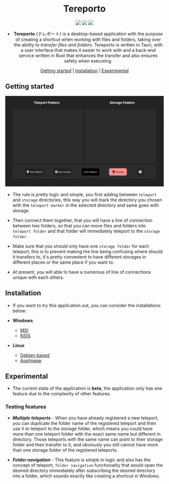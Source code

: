 <div align="center">

# Tereporto

![](https://img.shields.io/badge/Tauri-FFC131?style=for-the-badge&logo=Tauri&logoColor=white)
![](https://img.shields.io/badge/Vue.js-35495E?style=for-the-badge&logo=vuedotjs&logoColor=4FC08D)
![](https://img.shields.io/badge/Rust-black?style=for-the-badge&logo=rust&logoColor=#E57324)

- **Tereporto** (テレポート) is a desktop-based application with the purpose of creating a shortcut when working with files and folders, taking over the ability to _transfer files and folders_. Tereporto is written in Tauri, with a user interface that makes it easier to work with and a back-end service written in Rust that enhances the transfer and also ensures safety when executing. <br />

[Getting started](#getting-started) |
[Installation](#installation) |
[Experimental](#experimental)

</div>

## Getting started

![Main-Layout](main-ui.png)

- The rule is pretty logic and simple, you first adding between `teleport` and `storage` directories, this way you will mark the directory you chosen with the `teleport marker` in the selected directory and same goes with storage.

- Then connect them together, that you will have a line of connection between two folders, so that you can move files and folders into `teleport folder` and that folder will immediately teleport to the `storage folder`.

- Make sure that you should only have one `storage folder` for each teleport, this is to prevent making the line being confusing where should it transfers to, it's pretty convenient to have different storages in different places or the same place if you want to.

- At present, you will able to have a numerous of line of connections unique with each others.

## Installation

- If you want to try this application out, you can consider the installations below:

- **Windows**

  - [MSI](https://github.com/surtr1st/tereporto/releases/download/v0.4.3-beta/tereporto_0.4.3_x64-setup.exe)
  - [NSIS](https://github.com/surtr1st/tereporto/releases/download/v0.4.3-beta/tereporto_0.4.3_x64_en-US.msi)

- **Linux**

  - [Debian-based](https://github.com/surtr1st/tereporto/releases/download/v0.4.2-beta/tereporto_0.4.2_amd64.deb)
  - [AppImage](https://github.com/surtr1st/tereporto/releases/download/v0.4.2-beta/tereporto_0.4.2_amd64.AppImage)

## Experimental

- The current state of the application is **beta**, the application only has one feature due to the complexity of other features.

### Testing features

- **_Multiple teleports_** - When you have already registered a new teleport, you can duplicate the folder name of the registered teleport and then use it to teleport to the storage folder, which means you could have more than one teleport folder with the exact same name but different in directory. Those teleports with the same name can point to their storage folder and then transfer to it, and obviously you still cannot have more than one storage folder of the registered teleports.

- **_Folder navigation_** - This feature is simple in logic and also has the concept of teleport, `folder navigation` functionality that would open the desired directory immediately after subscribing the desired directory into a folder, which sounds exactly like creating a shortcut in Windows.
